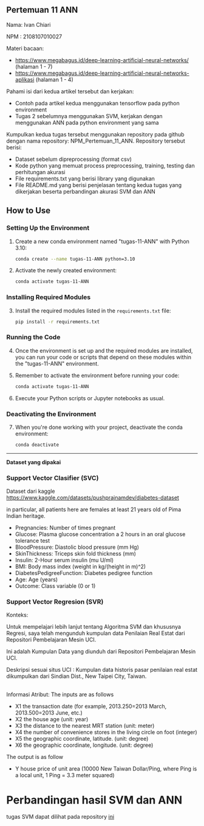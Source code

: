 ## Pertemuan 11 ANN
<p>Nama: Ivan Chiari</p>
<p>NPM : 2108107010027</p>


Materi bacaan: 
- https://www.megabagus.id/deep-learning-artificial-neural-networks/ (halaman 1 - 7)
- ⁠⁠https://www.megabagus.id/deep-learning-artificial-neural-networks-aplikasi (halaman 1 - 4)

Pahami isi dari kedua artikel tersebut dan kerjakan:
- Contoh pada artikel kedua menggunakan tensorflow pada python environment
- ⁠Tugas 2 sebelumnya menggunakan SVM, kerjakan dengan menggunakan ANN pada python environment yang sama

Kumpulkan kedua tugas tersebut menggunakan repository pada github dengan nama repository: NPM_Pertemuan_11_ANN. Repository tersebut berisi:
- Dataset sebelum dipreprocessing (format csv)
- ⁠Kode python yang memuat process preprocessing, training, testing dan perhitungan akurasi
- ⁠File requirements.txt yang berisi library yang digunakan
- ⁠File README.md yang berisi penjelasan tentang kedua tugas yang dikerjakan beserta perbandingan akurasi SVM dan ANN


## How to Use

### Setting Up the Environment

1. Create a new conda environment named "tugas-11-ANN" with Python 3.10:

    ```bash
    conda create --name tugas-11-ANN python=3.10
    ```

2. Activate the newly created environment:

    ```bash
    conda activate tugas-11-ANN
    ```

### Installing Required Modules

3. Install the required modules listed in the `requirements.txt` file:

    ```bash
    pip install -r requirements.txt
    ```

### Running the Code

4. Once the environment is set up and the required modules are installed, you can run your code or scripts that depend on these modules within the "tugas-11-ANN" environment.

5. Remember to activate the environment before running your code:

    ```bash
    conda activate tugas-11-ANN
    ```

6. Execute your Python scripts or Jupyter notebooks as usual.

### Deactivating the Environment

7. When you're done working with your project, deactivate the conda environment:

    ```bash
    conda deactivate
    ```

---

**Dataset yang dipakai**
### Support Vector Clasifier (SVC)
Dataset dari kaggle https://www.kaggle.com/datasets/pushprajnamdev/diabetes-dataset

<p> in particular, all patients here are females at least 21 years old of Pima Indian heritage.</p>

* Pregnancies: Number of times pregnant
* Glucose: Plasma glucose concentration a 2 hours in an oral glucose tolerance test
* BloodPressure: Diastolic blood pressure (mm Hg)
* SkinThickness: Triceps skin fold thickness (mm)
* Insulin: 2-Hour serum insulin (mu U/ml)
* BMI: Body mass index (weight in kg/(height in m)^2)
* DiabetesPedigreeFunction: Diabetes pedigree function
* Age: Age (years)
* Outcome: Class variable (0 or 1)

### Support Vector Regresion (SVR)
<p>Konteks:</p>
<p>Untuk mempelajari lebih lanjut tentang Algoritma SVM dan khususnya Regresi, saya telah mengunduh kumpulan data Penilaian Real Estat dari Repositori Pembelajaran Mesin UCI.</p>
<p>Ini adalah Kumpulan Data yang diunduh dari Repositori Pembelajaran Mesin UCI.<p>
<p>Deskripsi sesuai situs UCI : Kumpulan data historis pasar penilaian real estat dikumpulkan dari Sindian Dist., New Taipei City, Taiwan.<p>

<br>Informasi Atribut:
The inputs are as follows
* X1 the transaction date (for example, 2013.250=2013 March, 2013.500=2013 June, etc.)
* X2 the house age (unit: year)
* X3 the distance to the nearest MRT station (unit: meter)
* X4 the number of convenience stores in the living circle on foot (integer)
* X5 the geographic coordinate, latitude. (unit: degree)
* X6 the geographic coordinate, longitude. (unit: degree)

The output is as follow
* Y house price of unit area (10000 New Taiwan Dollar/Ping, where Ping is a local unit, 1 Ping = 3.3 meter squared)

# Perbandingan hasil SVM dan ANN
tugas SVM dapat dilihat pada repository <a href ="https://github.com/Ivan027void/Tugas-2-ML">ini</a>